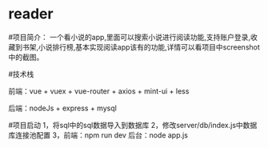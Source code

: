 # reader

#项目简介：
一个看小说的app,里面可以搜索小说进行阅读功能,支持账户登录,收藏到书架,小说排行榜,基本实现阅读app该有的功能,详情可以看项目中screenshot中的截图。



#技术栈

前端：vue + vuex + vue-router + axios + mint-ui + less

后端：nodeJs + express + mysql


#项目启动
1，将sql中的sql数据导入到数据库
2，修改server/db/index.js中数据库连接池配置
3，前端：npm run dev   后台：node app.js



